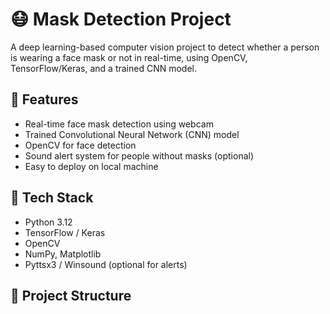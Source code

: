 # 😷 Mask Detection Project

A deep learning-based computer vision project to detect whether a person is wearing a face mask or not in real-time, using OpenCV, TensorFlow/Keras, and a trained CNN model.

## 🚀 Features

- Real-time face mask detection using webcam
- Trained Convolutional Neural Network (CNN) model
- OpenCV for face detection
- Sound alert system for people without masks (optional)
- Easy to deploy on local machine

## 🧠 Tech Stack

- Python 3.12
- TensorFlow / Keras
- OpenCV
- NumPy, Matplotlib
- Pyttsx3 / Winsound (optional for alerts)

## 📁 Project Structure

